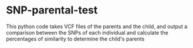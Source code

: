 # SNP-parental-test
This python code takes VCF files of the parents and the child, and output a comparison between the SNPs of each individual and calculate the percentages of similarity to determine the child's parents
